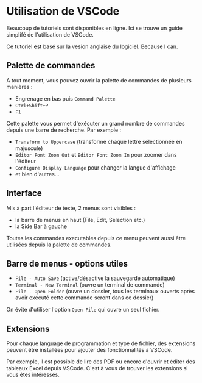 # Utilisation de VSCode

Beaucoup de tutoriels sont disponibles en ligne. Ici se trouve un guide simplifé de l'utilisation de VSCode.

Ce tutoriel est basé sur la vesion anglaise du logiciel. Because I can.

## Palette de commandes

A tout moment, vous pouvez ouvrir la palette de commandes de plusieurs manières :
- Engrenage en bas puis `Command Palette`
- `Ctrl+Shift+P`
- `F1`

Cette palette vous permet d'exécuter un grand nombre de commandes depuis une barre de recherche. Par exemple :
- `Transform to Uppercase` (transforme chaque lettre sélectionnée en majuscule)
- `Editor Font Zoom Out` et `Editor Font Zoom In` pour zoomer dans l'éditeur
- `Configure Display Language` pour changer la langue d'affichage
- et bien d'autres...

## Interface

Mis à part l'éditeur de texte, 2 menus sont visibles :
- la barre de menus en haut (File, Edit, Selection etc.)
- la Side Bar à gauche

Toutes les commandes executables depuis ce menu peuvent aussi être utilisées depuis la palette de commandes.

## Barre de menus - options utiles

- `File - Auto Save` (active/désactive la sauvegarde automatique)
- `Terminal - New Terminal` (ouvre un terminal de commande)
- `File - Open Folder` (ouvre un dossier, tous les terminaux ouverts après avoir executé cette commande seront dans ce dossier)

On évite d'utiliser l'option `Open File` qui ouvre un seul fichier.

## Extensions

Pour chaque language de programmation et type de fichier, des extensions peuvent être installées pour ajouter des fonctionnalités à VSCode. 

Par exemple, il est possible de lire des PDF ou encore d'ouvrir et éditer des tableaux Excel depuis VSCode. C'est à vous de trouver les extensions si vous êtes intéressés.
